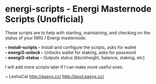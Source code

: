 # energi-scripts - Energi Masternode Scripts (Unofficial)

These scripts are to help with starting, maintaining, and checking on the status of your NRG / Energi masternode.

**- install-scripts -** Install and configure the scripts, asks for wallet<br />
**- energi3-unlock -** Unlocks wallet for staking, asks for password<br />
**- energi3-status -** Outputs status (blockheight, balance, staking, etc)<br />

I will add more scripts later if I can make more useful ones.

~ LeshaCat
http://easyx.cc/
http://pool.easyx.cc/
